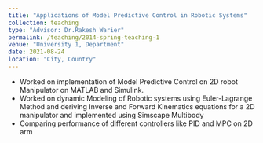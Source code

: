 ```yaml
---
title: "Applications of Model Predictive Control in Robotic Systems"
collection: teaching
type: "Advisor: Dr.Rakesh Warier"
permalink: /teaching/2014-spring-teaching-1
venue: "University 1, Department"
date: 2021-08-24
location: "City, Country"
---
```


- Worked on implementation of Model Predictive Control on 2D robot Manipulator on MATLAB and Simulink.
- Worked on dynamic Modeling of Robotic systems using Euler-Lagrange Method and deriving Inverse and Forward Kinematics equations for a 2D manipulator and implemented using Simscape Multibody
- Comparing performance of different controllers like PID and MPC on 2D arm 